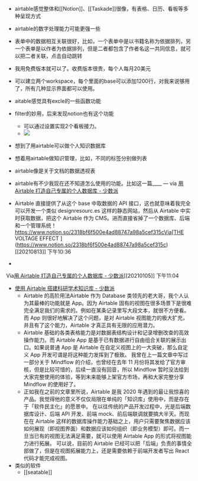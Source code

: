 - airtable感觉整体和[[Notion]]、[[Taskade]]很像，有表格、日历、看板等多种呈现方式
- airtable的数字处理能力可能更强一些
- 表单中的数据相互关联很好，比如，一个表单中是以书籍名称为依据排列，另一个表单是以作者为依据排列，但是二者都包含了作者名这一共同信息，就可以把二者关联，点击自动跳转
- 我用免费版本就可以了。收费版本很贵，每个人每月20美元
- 可以建立两个workspace，每个里面的base可以添加1200行，对我来说够用了，所有几种显示界面都可以使用。
- aitable感觉具有excle的一些函数功能
- filter的妙用，后来发现notion也有这个功能
    - 可以通过设置实现2个看板接力。
    - ![](https://firebasestorage.googleapis.com/v0/b/firescript-577a2.appspot.com/o/imgs%2Fapp%2Fxinyiheng%2FKmiTEPDJsW.png?alt=media&token=4b9f362a-05a1-41a3-9976-2f996e4c15ac)
- 想到了用airtable可以做个人知识数据库
- 想着用airtable做知识管理，比如，不同的标签分别做列表
- airtable像是关于文档的数据透视表
- airtable有不少我现在还不知道怎么使用的功能。比如这一篇____ — via [用 Airtable 打造自己专属的个人数据库 - 少数派](https://app.yinxiang.com/shard/s63/nl/13797828/f7dd3370-7bc7-4509-9f8e-ccd7964f7f1b)
- Airtable 直接提供了从这个 base 中取数据的 API 接口，这也就意味着我完全可以开发一个类似 designresourc.es 这样的静态网站，然后从 Airtable 中实时获取数据，把这个 Airtable 作为 CMS。进而直接省掉了一个数据库、后端和一个管理系统！https://www.notion.so/2318bf6f500e4ad88747a98a5cef315cVia[THE VOLTAGE EFFECT ](https://www.notion.so/2318bf6f500e4ad88747a98a5cef315c)[[20210813]] 下午10:36

- 
Via[用 Airtable 打造自己专属的个人数据库 - 少数派](https://sspai.com/post/63452)[[20210105]] 下午11:04
- [ 使用 Airtable 搭建科研学术知识库 - 少数派 ](https://sspai.com/post/65202)
    - Airtable 的高阶用法Airtable 作为 Database 类领先的老大哥，我个人认为其最棒的功能就是 App。因为 Airtable 固有的视图在很多场景下是很难完全满足我们的需求的。例如在某条记录里写大段文本，就很不方便看。而 App 则很好地解决了这个问题，是对 Airtable 视图能力的极大扩充，并且有了这个能力，Airtable 才真正具有无限的应用潜力。
    - Airtable 基础的各类表格能力是对数据表结构设计和记录增删改查的高效操作能力。而 Airtable App 是基于已有数据进行自由组合关联的展示出口。如果说普通 App 是 Airtable 在自定义视图上的一大突破，那么自定义 App 开发可谓是将这种能力发挥到了极致。  我曾在上一篇文章中写过一部分关于 Mindflow 的介绍，也曾经在去年 11 月份将其发给了官方审核，但是比较可惜的，后续一直没有回音，所以 Mindflow 暂时没法给到大家完整使用的体验，等到未来能够上架官方市场，再和大家完整分享 Mindflow 的使用好了。
    - 正如我在之前的文章里所说，Airtable 是我 2020 年遇到的最让我惊喜的产品。我觉得他的意义不仅仅局限在单纯的「知识库」使用中，而是存在于「软件民主化」的愿景中。  在以往传统的产品开发过程中，光是后端数据库设计、后端 API 开发、前端 mock、前后端联调就要搞大半天。而现在在 Airtable 这样的数据库操作能力基础之上，用户只需要聚焦数据应该如何展现（即视图界面）和数据应该如何组织（即业务模型）即可。而一旦当已有的视图无法满足需要，就可以使用 Airtable App 的形式将视图能力进行拓展。  可以说，目前的 Airtable 已经可以把「后端」负责的事情全部做了，但是在视图拓展能力上，还是需要依赖于前端开发者写出 React 代码才能完成视图。
-  类似的软件
    - [[seatable]]

